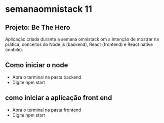 # semanaomnistack 11
## Projeto: Be The Hero

  Aplicação criada durante a semana omnistack om a intenção de mostrar na prática, conceitos do Node.js (backend), React (frontend) e React native (mobile).

## Como iniciar o node
- Abra o terminal na pasta backend
- Digite npm start

## como iniciar a aplicação front end
- Abra o terminal na pasta frontend
- Digite npm start



